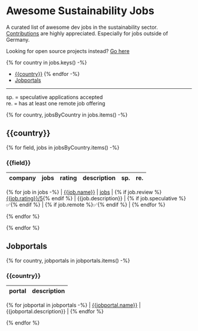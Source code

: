 # Awesome Sustainability Jobs

A curated list of awesome dev jobs in the sustainability sector.\
[Contributions](https://github.com/pogopaule/awesome-sustainability-jobs/blob/main/CONTRIBUTING.md) are highly appreciated. Especially for jobs outside of Germany.

Looking for open source projects instead? [Go here](https://github.com/protontypes/open-sustainable-technology)

{% for country in jobs.keys() -%}
- [{{country}}]({{toc_link(country)}})
{% endfor -%}
- [Jobportals](#jobportals)

---

sp. = speculative applications accepted\
re. = has at least one remote job offering

{% for country, jobsByCountry in jobs.items() -%}
## {{country}}

{% for field, jobs in jobsByCountry.items() -%}
### {{field}}

| company | jobs | rating | description | sp. | re. |
| - | - | - | - | - | - |
{% for job in jobs -%}
| [{{job.name}}]({{job.website}}) | [jobs]({{job.jobs}}) | {% if job.review %}[{{job.rating}}/5]({{job.review}}){% endif %} | {{job.description}} | {% if job.speculative %}✅{% endif %} | {% if job.remote %}✅{% endif %} |
{% endfor %}

{% endfor %}

{% endfor %}

## Jobportals

{% for country, jobportals in jobportals.items() -%}
### {{country}}

| portal | description |
| - | - |
{% for jobportal in jobportals -%}
| [{{jobportal.name}}]({{jobportal.website}}) | {{jobportal.description}} |
{% endfor %}

{% endfor %}
